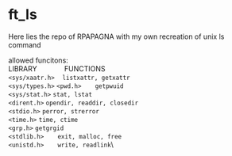 # ft_ls
Here lies the repo of RPAPAGNA with my own recreation of unix ls command

allowed funcitons:\
LIBRARY&nbsp;&nbsp;&nbsp;&nbsp;&nbsp;&nbsp;&nbsp;&nbsp;&nbsp;&nbsp;&nbsp;&nbsp;&nbsp;&nbsp;FUNCTIONS\
`<sys/xaatr.h>`&nbsp;&nbsp;&nbsp;&nbsp;`listxattr, getxattr`\
`<sys/types.h>`
`<pwd.h>`&nbsp;&nbsp;&nbsp;&nbsp;&nbsp;&nbsp;&nbsp;`getpwuid`\
`<sys/stat.h>` `stat, lstat`\
`<dirent.h>` `opendir, readdir, closedir`\
`<stdio.h>` `perror, strerror`\
`<time.h>` `time, ctime`\
`<grp.h>` `getgrgid`\
`<stdlib.h>`&nbsp;&nbsp;&nbsp;&nbsp;&nbsp;&nbsp;&nbsp;`exit, malloc, free`\
`<unistd.h>`&nbsp;&nbsp;&nbsp;&nbsp;&nbsp;&nbsp;&nbsp;`write, readlink`\